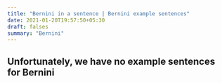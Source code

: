 ```yaml
---
title: "Bernini in a sentence | Bernini example sentences"
date: 2021-01-20T19:57:50+05:30
draft: falses
summary: "Bernini"
---
```

## Unfortunately, we have no example sentences for Bernini                 

